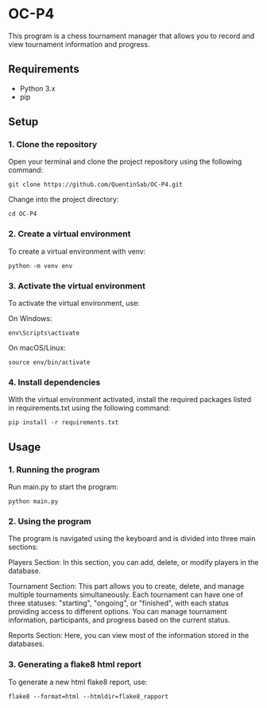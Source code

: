# OC-P4

This program is a chess tournament manager that allows you to record and view tournament information and progress.

## Requirements

- Python 3.x
- pip

## Setup

### 1. Clone the repository

Open your terminal and clone the project repository using the following command:

    git clone https://github.com/QuentinSab/OC-P4.git

Change into the project directory:

    cd OC-P4

### 2. Create a virtual environment

To create a virtual environment with venv:

    python -m venv env

### 3. Activate the virtual environment

To activate the virtual environment, use:

On Windows:

    env\Scripts\activate

On macOS/Linux:

    source env/bin/activate

### 4. Install dependencies

With the virtual environment activated, install the required packages listed in requirements.txt using the following command:

    pip install -r requirements.txt

## Usage

### 1. Running the program

Run main.py to start the program:

    python main.py

### 2. Using the program

The program is navigated using the keyboard and is divided into three main sections:

Players Section:
In this section, you can add, delete, or modify players in the database.

Tournament Section:
This part allows you to create, delete, and manage multiple tournaments simultaneously.
Each tournament can have one of three statuses: "starting", "ongoing", or "finished", with each status providing access to different options.
You can manage tournament information, participants, and progress based on the current status.

Reports Section:
Here, you can view most of the information stored in the databases.

### 3. Generating a flake8 html report

To generate a new html flake8 report, use:

    flake8 --format=html --htmldir=flake8_rapport
